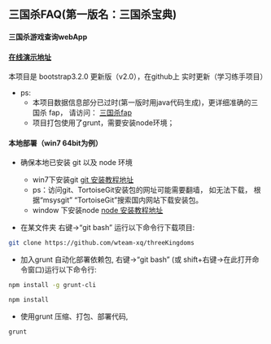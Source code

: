 
## 三国杀FAQ(第一版名：三国杀宝典)

#### 三国杀游戏查询webApp
#### [在线演示地址](http://wteamxq.com/threeKingdoms/)

本项目是 bootstrap3.2.0 更新版（v2.0），在github上 实时更新（学习练手项目）

* ps: 
  * 本项目数据信息部分已过时(第一版时用java代码生成)，更详细准确的三国杀 fap， 请访问： [三国杀fap](http://dadao.net/sgs/#) 
  * 项目打包使用了grunt，需要安装node环境；

#### 本地部署（win7 64bit为例）

* 确保本地已安装 git 以及 node 环境
  * win7下安装git [git 安装教程地址](http://wenku.baidu.com/view/e7d838999b89680203d825ba)
  * ps：访问git、TortoiseGit安装包的网址可能需要翻墙， 如无法下载， 根据“msysgit” “TortoiseGit”搜索国内网站下载安装包。
  * window 下安装node [node 安装教程地址](http://jingyan.baidu.com/article/b0b63dbfca599a4a483070a5.html)

* 在某文件夹 右键->“git bash” 运行以下命令行下载项目:
```Bash
git clone https://github.com/wteam-xq/threeKingdoms 
```

* 加入grunt 自动化部署依赖包, 右键->“git bash” (或 shift+右键->在此打开命令窗口)运行以下命令行:
```Bash
npm install -g grunt-cli
```
```Bash
npm install
```

* 使用grunt 压缩、打包、部署代码,
```Bash
grunt
```



